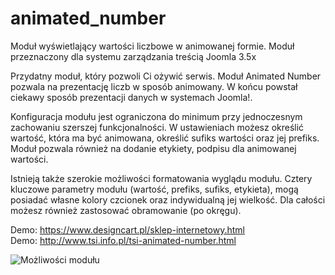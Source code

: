 # animated_number
<p>Moduł wyświetlający wartości liczbowe w animowanej formie. Moduł przeznaczony dla systemu zarządzania treścią Joomla 3.5x</p>
<p>Przydatny moduł, który pozwoli Ci ożywić serwis. Moduł Animated Number pozwala na prezentację liczb w sposób animowany. W końcu powstał ciekawy sposób prezentacji danych w systemach Joomla!.</p>

<p>Konfiguracja modułu jest ograniczona do minimum przy jednoczesnym zachowaniu szerszej funkcjonalności. W ustawieniach możesz określić wartość, która ma być animowana, określić sufiks wartości oraz jej prefiks. Moduł pozwala również na dodanie etykiety, podpisu dla animowanej wartości. </p>

<p>Istnieją także szerokie możliwości formatowania wyglądu modułu. Cztery kluczowe parametry modułu (wartość, prefiks, sufiks, etykieta), mogą posiadać własne kolory czcionek oraz indywidualną jej wielkość. Dla całości możesz również zastosować obramowanie (po okręgu).</p>

Demo: <a href="https://www.designcart.pl/sklep-internetowy.html">https://www.designcart.pl/sklep-internetowy.html</a><br/>
Demo: <a href="http://www.tsi.info.pl/tsi-animated-number.html">http://www.tsi.info.pl/tsi-animated-number.html</a>
<p></p>
<p></p>
<img src="http://www.tsi.info.pl/cache/mediastore/screen_shot_07-09-16_at_05_23_pm_1468078325_png_2473d927a91afe46e0c5e3744b77f575.png" alt="Możliwości modułu"/>
